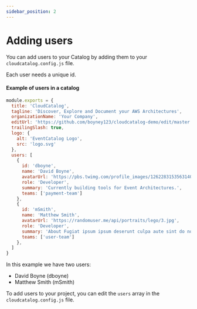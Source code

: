 ```yaml
---
sidebar_position: 2
---
```


# Adding users

You can add users to your Catalog by adding them to your `cloudcatalog.config.js` file.

Each user needs a unique id.

#### Example of users in a catalog

```js
module.exports = {
  title: 'CloudCatalog',
  tagline: 'Discover, Explore and Document your AWS Architectures',
  organizationName: 'Your Company',
  editUrl: 'https://github.com/boyney123/cloudcatalog-demo/edit/master',
  trailingSlash: true,
  logo: {
    alt: 'EventCatalog Logo',
    src: 'logo.svg'
  },
  users: [
    {
      id: 'dboyne',
      name: 'David Boyne',
      avatarUrl: 'https://pbs.twimg.com/profile_images/1262283153563140096/DYRDqKg6_400x400.png',
      role: 'Developer',
      summary: 'Currently building tools for Event Architectures.',
      teams: ['payment-team']
    },
    {
      id: 'mSmith',
      name: 'Matthew Smith',
      avatarUrl: 'https://randomuser.me/api/portraits/lego/3.jpg',
      role: 'Developer',
      summary: 'About Fugiat ipsum ipsum deserunt culpa aute sint do nostrud anim incididunt cillum culpa consequat.',
      teams: ['user-team']
    },
  ]
}

```

In this example we have two users:

- David Boyne (dboyne)
- Matthew Smith (mSmith)

To add users to your project, you can edit the `users` array in the `cloudcatalog.config.js` file.


